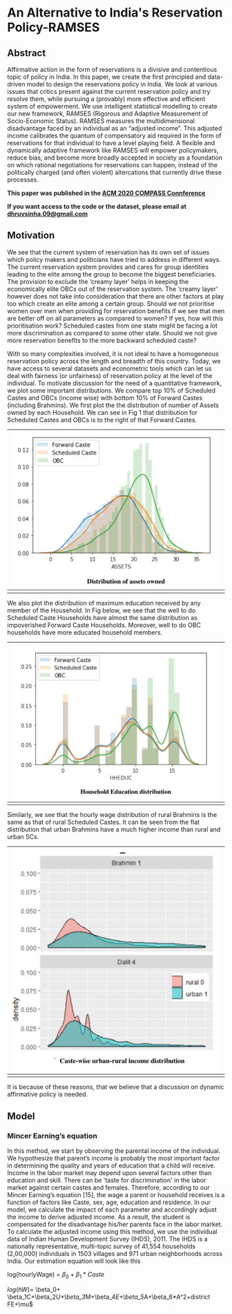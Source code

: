 # An Alternative to India's Reservation Policy-RAMSES

## Abstract 

Affirmative action in the form of reservations is a divisive
and contentious topic of policy in India. In this paper, we
create the first principled and data-driven model to design the
reservations policy in India. We look at various issues that
critics present against the current reservation policy and try
resolve them, while pursuing a (provably) more effective and
efficient system of empowerment. We use intelligent statistical
modelling to create our new framework, RAMSES (Rigorous
and Adaptive Measurement of Socio-Economic Status). RAMSES measures the multidimensional disadvantage faced by an
individual as an “adjusted income”. This adjusted income calibrates the quantum of compensatory aid required in the form
of reservations for that individual to have a level playing field.
A flexible and dynamically adaptive framework like RAMSES
will empower policymakers, reduce bias, and become more
broadly accepted in society as a foundation on which rational
negotiations for reservations can happen, instead of the politically charged (and often violent) altercations that currently
drive these processes.

**This paper was published in the [ACM 2020 COMPASS Connference](https://dl.acm.org/doi/abs/10.1145/3378393.3402240)**

**If you want access to the code or the dataset, please email at dhruvsinha.09@gmail.com**

## Motivation

We see that the current system of reservation has its own set
of issues which policy makers and politicians have tried to
address in different ways. The current reservation system
provides and cares for group identities leading to the elite
among the group to become the biggest beneficiaries. The
provision to exclude the ‘creamy layer’ helps in keeping the
economically elite OBCs out of the reservation system. The
‘creamy layer’ however does not take into consideration that
there are other factors at play too which create an elite among
a certain group. Should we not prioritise women over men
when providing for reservation benefits if we see that men are
better off on all parameters as compared to women? If yes,
how will this prioritisation work? Scheduled castes from one
state might be facing a lot more discrimination as compared to
some other state. Should we not give more reservation benefits
to the more backward scheduled caste?

With so many complexities involved, it is not ideal to have a
homogeneous reservation policy across the length and breadth
of this country. Today, we have access to several datasets
and econometric tools which can let us deal with fairness (or
unfairness) of reservation policy at the level of the individual.
To motivate discussion for the need of a quantitative framework, we plot some important distributions. We compare top
10% of Scheduled Castes and OBCs (income wise) with bottom 10% of Forward Castes (including Brahmins). We first
plot the the distribution of number of Assets owned by each
Household. We can see in Fig 1 that distribution for Scheduled Castes and
OBCs is to the right of that Forward Castes.

| ![assests.jpg](/ramses-images/assets.jpg) | 
|:--:| 
||

We also plot the distribution of maximum education received
by any member of the Household. In Fig below, we see that the well to do Scheduled Caste
Households have almost the same distribution as impoverished Forward Caste Households. Moreover, well to do OBC
households have more educated household members. 

| ![education.jpg](/ramses-images/education.jpg) | 
|:--:| 
||

Similarly, we see that the
hourly wage distribution of rural Brahmins is the same as
that of rural Scheduled Castes. It can be seen from the flat
distribution that urban Brahmins have a much higher income
than rural and urban SCs.


| ![education.jpg](/ramses-images/rural_urban.jpg) | 
|:--:| 
||

It is because of these reasons, that we believe that a discussion on dynamic affirmative policy is needed. 

## Model

### Mincer Earning’s equation

In this method, we start by observing the parental income
of the individual. We hypothesize that parent’s income is probably the most important factor in determining the quality and
years of education that a child will receive. Income in the labor
market may depend upon several factors other than education
and skill. There can be 'taste for discrimination' in the labor
market against certain castes and females. Therefore, according to our Mincer Earning’s equation [15], the wage a parent or
household receives is a function of factors like Caste, sex, age,
education and residence. In our model, we calculate the impact
of each parameter and accordingly adjust the income to derive
adjusted income. As a result, the student is compensated for
the disadvantage his/her parents face in the labor market. To
calculate the adjusted income using this method, we use the
individual data of Indian Human Development Survey (IHDS),
2011. The IHDS is a nationally representative, multi-topic
survey of 41,554 households (2,00,000) individuals in 1503
villages and 971 urban neighborhoods across India. Our
estimation equation will look like this

log(hourlyWage) = $\beta_0+\beta_1 * Caste$ 

$log(hW)$= \beta_0+ \beta_1C+\beta_2*U+\beta_3*M+\beta_4*E+\beta_5*A+\beta_6*A^2+district FE+\mu$


